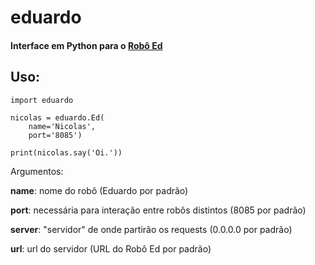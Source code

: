 # eduardo

#### Interface em Python para o [Robô Ed](http://www.ed.conpet.gov.br/br/converse.php)

## Uso:

```
import eduardo

nicolas = eduardo.Ed(
    name='Nicolas',
    port='8085')

print(nicolas.say('Oi.'))
```

Argumentos:

**name**: nome do robô (Eduardo por padrão)

**port**: necessária para interação entre robôs distintos (8085 por padrão)

**server**: "servidor" de onde partirão os requests (0.0.0.0 por padrão)

**url**: url do servidor (URL do Robô Ed por padrão)
